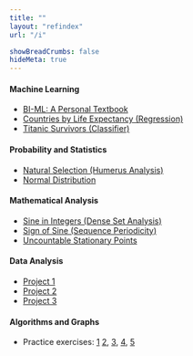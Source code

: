 ```yaml
---
title: ""
layout: "refindex"
url: "/i"

showBreadCrumbs: false
hideMeta: true
---
```


#### Machine Learning
* [BI-ML: A Personal Textbook](/host/ml/textbook/main.pdf)
* [Countries by Life Expectancy (Regression)](/host/ml/projects/life_expectancy.html)
* [Titanic Survivors (Classifier)](/host/ml/projects/titanic.html)

#### Probability and Statistics
* [Natural Selection (Humerus Analysis)](/host/pst/analysis.html)
* [Normal Distribution](/host/pst/norm.html)

#### Mathematical Analysis
* [Sine in Integers (Dense Set Analysis)](/host/ma/sin-everywhere-dense/main.pdf)
* [Sign of Sine (Sequence Periodicity)](/host/ma/sgn-sin-int-periodicity/main.pdf)
* [Uncountable Stationary Points](/host/ma/inf-saddles/main.pdf)

#### Data Analysis
* [Project 1](/host/viz/01/index.html)
* [Project 2](/host/viz/02/index.html)
* [Project 3](/host/viz/03/index.html)

#### Algorithms and Graphs
* Practice exercises:
[1](/host/ag/01.pdf)
[2](/host/ag/02.pdf),
[3](/host/ag/03.pdf),
[4](/host/ag/04.pdf),
[5](/host/ag/05.pdf)